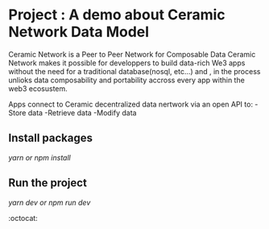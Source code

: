 
# Project : A demo about Ceramic Network Data Model

Ceramic Network is a Peer to Peer Network for Composable Data 
Ceramic Network makes it possible for developpers to build data-rich We3 apps without the need for a traditional database(nosql, etc...) and , in the process unlioks data composability and portability accross every app within the web3 ecosustem.

Apps connect to Ceramic decentralized data nertwork via an open API to: 
        -Store data
        -Retrieve data
        -Modify data





## Install packages


_yarn  or npm install_


## Run the project


_yarn dev or npm run dev_

:octocat: 
